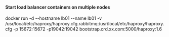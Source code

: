 #### Start load balancer containers on multiple nodes

docker run -d --hostname lb01 --name lb01 -v /usr/local/etc/haproxy/haproxy.cfg.rabbitmq:/usr/local/etc/haproxy/haproxy.cfg -p 15672:15672 -p19042:19042 bootstrap.crd.xx.com:5000/haproxy:1.6
